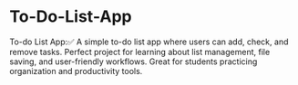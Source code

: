 # To-Do-List-App

To-do List App:✅ A simple to-do list app where users can add, check, and remove tasks. 
Perfect project for learning about list management, file saving, and user-friendly workflows. 
Great for students practicing organization and productivity tools.
